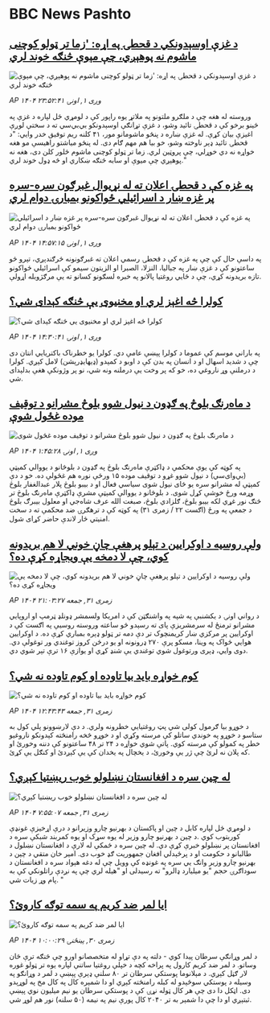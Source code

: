 # BBC News Pashto## [د غزې اوسېدونکي د قحطۍ په اړه: 'زما تر ټولو کوچنی ماشوم نه پوهېږي، چې مېوې څنګه خوند لري](https://www.bbc.com/pashto/articles/c5yl0vwzw8xo?at_medium=RSS&at_campaign=rss?at_campaign=githubrss)![د غزې اوسېدونکي د قحطۍ په اړه: 'زما تر ټولو کوچنی ماشوم نه پوهېږي، چې مېوې څنګه خوند لري](https://ichef.bbci.co.uk/ace/ws/240/cpsprodpb/6f01/live/4b2ed620-8013-11f0-83cc-c5da98c419b8.jpg)_AP ۱۴۰۴ وږی ۱, اونۍ ۲۳:۵۲:۴۱_وروسته له هغه چې د ملګرو ملتونو په ملاتړ یوه راپور کې د لومړي ځل لپاره د غزې په ځینو برخو کې د قحطۍ تائید وشو، د غزې تړانګې اوسېدونکو بي‌بي‌سي ته د سختې لوږې اغیزې بیان کړې.
له غزې ښاره د پنځو ماشومانو مور، ۴۱ کلنه ریم توفیق خدر وايي: "د قحطۍ تائید ډېر ناوخته وشو، خو بیا هم مهم ګام دی. له پنځو میاشتو راهیسې مو هغه خواړه نه دي خوړلي، چې پروټین لري. زما تر ټولو کوچنی ماشوم څلور کلن دی، هغه نه پوهېږي چې میوې او سابه څنګه ښکاري او څه ډول خوند لري."## [په غزه کې د قحطۍ اعلان ته له نړیوال غبرګون سره-سره پر غزه ښار د اسرائیلي ځواکونو بمبارۍ دوام لري](https://www.bbc.com/pashto/articles/c3r4xz75p5yo?at_medium=RSS&at_campaign=rss?at_campaign=githubrss)![په غزه کې د قحطۍ اعلان ته له نړیوال غبرګون سره-سره پر غزه ښار د اسرائیلي ځواکونو بمبارۍ دوام لري](https://ichef.bbci.co.uk/ace/ws/240/cpsprodpb/cca8/live/49bb2640-8031-11f0-83cc-c5da98c419b8.jpg)_AP ۱۴۰۴ وږی ۱, اونۍ ۱۴:۵۷:۱۵_په داسې حال کې چې په غزه کې د قحطۍ رسمي اعلان ته غبرګونونه څرګندېږي، تېرو څو ساعتونو کې د غزې ښار  په جبالیا، النزلا، الصبرا او الزیتون سیمو کې اسرائیلي ځواکونو تازه بریدونه کړي، چې د ځايي روغتیا پالانو په خبره لسګونو کسانو ته یې مرګژوبله اړولې.## [کولرا څه اغېز لري او مخنیوی یې څنګه کېدای شي؟](https://www.bbc.com/pashto/articles/crlzp1pwxr4o?at_medium=RSS&at_campaign=rss?at_campaign=githubrss)![کولرا څه اغېز لري او مخنیوی یې څنګه کېدای شي؟](https://ichef.bbci.co.uk/ace/ws/240/cpsprodpb/895c/live/96dda6b0-8021-11f0-83cc-c5da98c419b8.jpg)_AP ۱۴۰۴ وږی ۱, اونۍ ۱۴:۳۰:۴۱_په باراني موسم کې عموما د کولرا پېښې عامې دي. کولرا یو خطرناک باکتریایي انتان دی چې د شدید اسهال او د انسان په بدن کې د اوبو د کمېدو (ډیهایډرېشن) لامل کېږي.
کولرا د درملنې وړ ناروغي ده، خو که پر وخت یې درملنه ونه شي، نو پر وژونکې هغې بدلېدای شي.## [د ماه‌رنګ بلوڅ په ګډون د نیول شوو بلوڅ مشرانو د توقیف موده غځول شوې](https://www.bbc.com/pashto/articles/cz0y2ylxzp7o?at_medium=RSS&at_campaign=rss?at_campaign=githubrss)![د ماه‌رنګ بلوڅ په ګډون د نیول شوو بلوڅ مشرانو د توقیف موده غځول شوې](https://ichef.bbci.co.uk/ace/ws/240/cpsprodpb/dd36/live/9ce69c20-7fc1-11f0-83cc-c5da98c419b8.jpg)_AP ۱۴۰۴ وږی ۱, اونۍ ۱:۴۵:۲۸_په کوټه کې یوې محکمې د ډاکټرې ماه‌رنګ بلوڅ په ګډون د بلوڅانو د یووالي کمېټې (بي‌وای‌سي) د نیول شوو غړو د توقیف موده ۱۵ ورځې نوره هم غځولې ده.
خو د دې کمېټې له مشرانو سره یو ځای نیول شوی سیاسي فعال او د بیبو بلوڅ پلار عبدالغفار بلوڅ وړمه ورځ خوشې کړل شوی.
د بلوڅانو د یووالې کمېټې مشرې ډاکټرې ماه‌رنګ بلوڅ تر څنګ نور غړي لکه بیبو بلوڅ، ګلزادي بلوڅ، صبغت الله عرف شاه‌جي او معلول بیبرګ بلوڅ د جمعې په ورځ (اګست ۲۲ / زمری ۳۱) په کوټه کې د ترهګرۍ ضد محکمې ته د سخت امنیتي څار لاندې حاضر کړای شول.## [ولې روسیه د اوکرایین د تېلو پرهغې چاڼ خوني لا هم بریدونه کوي، چې لا دمخه یې ویجاړه کړې ده؟](https://www.bbc.com/pashto/articles/c2kz209y0vvo?at_medium=RSS&at_campaign=rss?at_campaign=githubrss)![ولې روسیه د اوکرایین د تېلو پرهغې چاڼ خوني لا هم بریدونه کوي، چې لا دمخه یې ویجاړه کړې ده؟](https://ichef.bbci.co.uk/ace/ws/240/cpsprodpb/4491/live/30374fb0-7f5e-11f0-ab3e-bd52082cd0ae.png)_AP ۱۴۰۴ زمری ۳۱, جمعه ۲۱:۰۳:۲۷_د رواني اونۍ د یکشنبې په شپه په واشنګټن کې د امریکا ولسمشر ډونلډ ټرمپ او اروپایي مشرانو ترمنځ له سرمشریزې پای ته رسېدو څو ساعته وروسته روسیې په اګست کې د اوکرایین پر مرکزي ښار کریمنچوک تر دې دمه تر ټولو ډېره بمباري کړې ده.
د اوکرایین هوايي ځواک په وینا، مسکو پرې ۲۷۰ ډرونونه او یو درځن کروز توغندي ور توغولې دي.  دوی وايي، ډېری ورتوغول شوي توغندي یې شنډ کړي او یوازې ۱۶ ترې تېر شوي دي.## [کوم خواړه باید بیا تاوده او کوم تاوده نه شي؟](https://www.bbc.com/pashto/articles/c75d5lg29vdo?at_medium=RSS&at_campaign=rss?at_campaign=githubrss)![کوم خواړه باید بیا تاوده او کوم تاوده نه شي؟](https://ichef.bbci.co.uk/ace/ws/240/cpsprodpb/fa2d/live/8250b380-7f55-11f0-ab3e-bd52082cd0ae.jpg)_AP ۱۴۰۴ زمری ۳۱, جمعه ۱۲:۴۳:۴۳_د خوړو بیا ګرمول کولی شي پټ روغتیايي خطرونه ولري. د دې لارښوونو پلي کول به ستاسو د خوړو په خوندي ساتلو کې مرسته وکړي او د خوړو څخه رامنځته کېدونکو ناروغیو خطر په کمولو کې مرسته کوي.
پاتې شوي خواړه د ۲۴ تر ۴۸ ساعتونو کې دننه وخورئ او که پلان نه لرئ چې ژر یې وخورئ، د یخچال په یخدان کې یې کېږدئ او کنګل یې کړئ.## [له چین سره د افغانستان نښلولو خوب ریښتیا کېږي؟](https://www.bbc.com/pashto/articles/c8905ddzelwo?at_medium=RSS&at_campaign=rss?at_campaign=githubrss)![له چین سره د افغانستان نښلولو خوب ریښتیا کېږي؟](https://ichef.bbci.co.uk/ace/ws/240/cpsprodpb/bb49/live/1433a9e0-7e7c-11f0-ab3e-bd52082cd0ae.jpg)_AP ۱۴۰۴ زمری ۳۱, جمعه ۷:۵۵:۰۷_د لومړي ځل لپاره کابل د چین او پاکستان د بهرنیو چارو وزیرانو د درې اړخیزې غونډې کوربتوب کوي .د چین د بهرنیو چارو وزیر له یوه سړک او یوه کمربند شبکې سره د افغانستان پر نښلولو خبرې کړې دي. له چین سره د ځمکې له لارې د افغانستان نښلول د طالبانو د حکومت او د پرځېدلي افغان جمهوریت ګډ خوب دی.
امیر خان متقي د چین د بهرنیو چارو وزیر وانګ یي سره په غونډه کې وویل چې له دغه هېواد سره د افغانستان د سوداګرۍ حجم "یو میلیارد ډالرو" ته رسیدلی او "هیله لري چې په نږدې راتلونکي کې به پام وړ زیات شي. "## [ایا لمر ضد کریم په سمه توګه کاروئ؟](https://www.bbc.com/pashto/articles/c4g7xwze00xo?at_medium=RSS&at_campaign=rss?at_campaign=githubrss)![ایا لمر ضد کریم په سمه توګه کاروئ؟](https://ichef.bbci.co.uk/ace/ws/240/cpsprodpb/7aac/live/62605940-21a4-11f0-9060-674316cb3a1f.jpg)_AP ۱۴۰۴ زمری ۳۰, پينځنۍ ۱۰:۰۰:۲۹_د لمر وړانګې سرطان پیدا کوي - دلته په دې تړاو له متخصصانو اورو چې څنګه ترې ځان وساتو.‌
د لمر ضد کریم کارول په پراخه کچه د خپلې روغتیا ساتنې لپاره یوه تر ټولو غوره لار ګڼل کېږي.‌
د مېلانوما پوستکي سرطان تر ۸۰ سلنې ډېرې پېښې د لمر د وړانګو په وسیله د پوستکي سوځېدو له کبله رامنځته کېږي او دا شمېره کال په کال مخ په لوړېدو دی. اټکل دا دی چې هر کال ټوله نړۍ کې د پوستکي سرطان یو نیم میلیون نوي پېښې ثبتېږي او دا چې دا شمېر به تر ۲۰۴۰ کال پورې نیم په نیمه (۵۰ سلنه) نور هم لوړ شي.